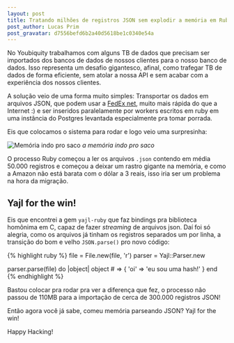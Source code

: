 ```yaml
---
layout: post
title: Tratando milhões de registros JSON sem explodir a memória em Ruby
post_author: Lucas Prim
post_gravatar: d7556befd6b2a40d5618be1c0340e54a
---
```


No Youbiquity trabalhamos com alguns TB de dados que precisam ser importados
dos bancos de dados de nossos clientes para o nosso banco de dados.
Isso representa um desafio gigantesco, afinal, como trafegar TB de dados de
forma eficiente, sem atolar a nossa API e sem acabar com a experiência dos
nossos clientes.

A solução veio de uma forma muito simples: Transportar os dados em arquivos
JSON, que podem usar a [FedEx net](https://what-if.xkcd.com/31/), muito mais
rápida do que a Internet :) e ser inseridos paralelamente por workers escritos
em ruby em uma instância do Postgres levantada especialmente pra tomar porrada.

Eis que colocamos o sistema para rodar e logo veio uma surpresinha:

![Memória indo pro saco](https://www.dropbox.com/s/ms95dbyzco03jkq/Screenshot%202015-05-13%2017.07.45.png?raw=1)
_a memória indo pro saco_

O processo Ruby começou a ler os arquivos `.json` contendo em média 50.000
registros e começou a deixar um rastro gigante na memória, e como a Amazon não
está barata com o dólar a 3 reais, isso iria ser um problema na hora da
migração.

## Yajl for the win!

Eis que encontrei a gem `yajl-ruby` que faz bindings pra biblioteca homônima em
C, capaz de fazer _streaming_ de arquivos json. Daí foi só alegria, como os
arquivos já tinham os registros separados um por linha, a transição do bom e
velho `JSON.parse()` pro novo código:

{% highlight ruby %}
file = File.new(file, 'r')
parser = Yajl::Parser.new

parser.parse(file) do |object|
  object # => { 'oi' => 'eu sou uma hash!' }
end
{% endhighlight %}

Bastou colocar pra rodar pra ver a diferença que fez, o processo não passou de
110MB para a importação de cerca de 300.000 registros JSON!

Então agora você já sabe, comeu memória parseando JSON? Yajl for the win!

Happy Hacking!
